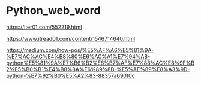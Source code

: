 # Python_web_word
https://iter01.com/552219.html

https://www.itread01.com/content/1546714640.html

https://medium.com/how-pos/%E5%AF%A6%E5%81%9A-%E7%AC%AC%E4%B8%80%E6%AC%A1%E7%94%A8-python%E5%81%9A%E7%B6%B2%E8%B7%AF%E7%88%AC%E8%9F%B2%E5%B0%B1%E4%B8%8A%E6%89%8B-%E5%AE%89%E8%A3%9D-python-%E7%92%B0%E5%A2%83-88357a690f0c
